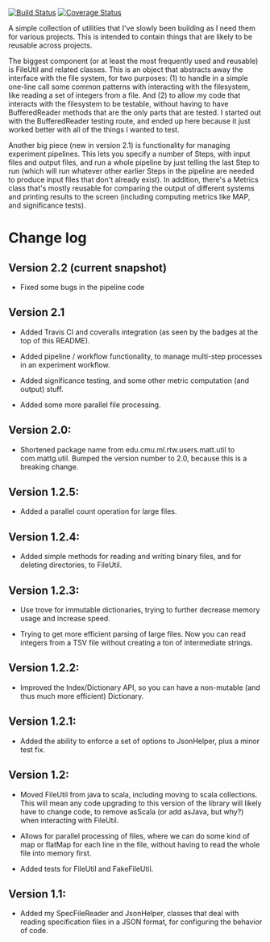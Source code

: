 [![Build Status](https://travis-ci.org/matt-gardner/util.svg?branch=master)](https://travis-ci.org/matt-gardner/util)
[![Coverage Status](https://coveralls.io/repos/github/matt-gardner/util/badge.svg?branch=master)](https://coveralls.io/github/matt-gardner/util?branch=master)

A simple collection of utilities that I've slowly been building as I need them for various
projects.  This is intended to contain things that are likely to be reusable across projects.

The biggest component (or at least the most frequently used and reusable) is FileUtil and related
classes.  This is an object that abstracts away the interface with the file system, for two
purposes: (1) to handle in a simple one-line call some common patterns with interacting with the
filesystem, like reading a set of integers from a file. And (2) to allow my code that interacts
with the filesystem to be testable, without having to have BufferedReader methods that are the
only parts that are tested.  I started out with the BufferedReader testing route, and ended up
here because it just worked better with all of the things I wanted to test.

Another big piece (new in version 2.1) is functionality for managing experiment pipelines.  This
lets you specify a number of Steps, with input files and output files, and run a whole pipeline by
just telling the last Step to run (which will run whatever other earlier Steps in the pipeline are
needed to produce input files that don't already exist).  In addition, there's a Metrics class
that's mostly reusable for comparing the output of different systems and printing results to the
screen (including computing metrics like MAP, and significance tests).

# Change log

## Version 2.2 (current snapshot)

- Fixed some bugs in the pipeline code

## Version 2.1

- Added Travis CI and coveralls integration (as seen by the badges at the top of this README).

- Added pipeline / workflow functionality, to manage multi-step processes in an
  experiment workflow.

- Added significance testing, and some other metric computation (and output) stuff.

- Added some more parallel file processing.

## Version 2.0:

- Shortened package name from edu.cmu.ml.rtw.users.matt.util to com.mattg.util.  Bumped the
  version number to 2.0, because this is a breaking change.

## Version 1.2.5:

- Added a parallel count operation for large files.

## Version 1.2.4:

- Added simple methods for reading and writing binary files, and for deleting directories, to
  FileUtil.

## Version 1.2.3:

- Use trove for immutable dictionaries, trying to further decrease memory usage and increase speed.

- Trying to get more efficient parsing of large files.  Now you can read integers from a TSV file
  without creating a ton of intermediate strings.

## Version 1.2.2:

- Improved the Index/Dictionary API, so you can have a non-mutable (and thus much more efficient)
  Dictionary.

## Version 1.2.1:

- Added the ability to enforce a set of options to JsonHelper, plus a minor test fix.

## Version 1.2:

- Moved FileUtil from java to scala, including moving to scala collections.  This will mean any
  code upgrading to this version of the library will likely have to change code, to remove asScala
(or add asJava, but why?) when interacting with FileUtil.

- Allows for parallel processing of files, where we can do some kind of map or flatMap for
  each line in the file, without having to read the whole file into memory first.

- Added tests for FileUtil and FakeFileUtil.

## Version 1.1:

- Added my SpecFileReader and JsonHelper, classes that deal with reading specification files in a
  JSON format, for configuring the behavior of code.
